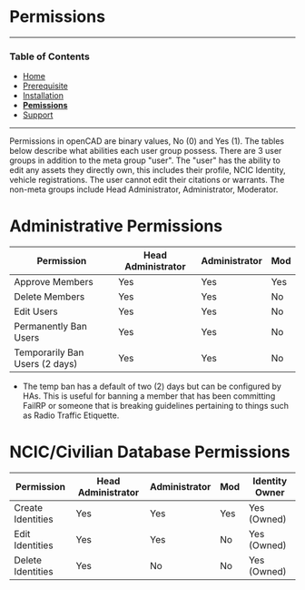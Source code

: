
# Permissions
___
### Table of Contents
- [Home](README.md)
- [Prerequisite](prerequisite.md)
- [Installation](installation.md)
- [__Pemissions__](permissions.md)
- [Support](support.md)
___

Permissions in openCAD are binary values, No (0) and Yes (1). The tables below describe what abilities each user group possess. There are 3 user groups in addition to the meta group "user". The "user" has the ability to edit any assets they directly own, this includes their profile, NCIC Identity, vehicle registrations. The user cannot edit their citations or warrants. The non-meta groups include Head Administrator, Administrator, Moderator.

# Administrative Permissions
|Permission                      | Head Administrator    |Administrator         |Mod                    |
|--------------------------------|-----------------------|----------------------|-----------------------|
| Approve Members                 | Yes                   | Yes                  | Yes                   |
| Delete  Members                 | Yes                   | Yes                  | No                    |
| Edit Users                      | Yes                   | Yes                  | No                    |
| Permanently Ban Users           | Yes                   | Yes                  | No                    |
| Temporarily Ban Users (2 days)  | Yes                   | Yes                  | No                    |

- The temp ban has a default of two (2) days but can be configured by HAs. This is useful for banning a member that has been committing FailRP or someone that is breaking guidelines pertaining to things such as Radio Traffic Etiquette.

# NCIC/Civilian Database Permissions
|Permission             | Head Administrator   |Administrator         |Mod                   | Identity Owner  |
|-----------------------|----------------------|----------------------|----------------------|-----------------|
| Create Identities      | Yes                  | Yes                  | Yes                  | Yes (Owned)     |
| Edit Identities        | Yes                  | Yes                  | No                   | Yes (Owned)     |
| Delete Identities      | Yes                  | No                   | No                   | Yes (Owned)     |
